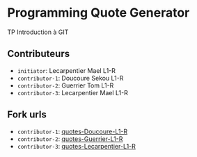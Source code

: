 # Programming Quote Generator

TP Introduction à GIT

## Contributeurs
- `initiator`: Lecarpentier Mael L1-R
- `contributor-1`: Doucoure Sekou L1-R
- `contributor-2`: Guerrier Tom L1-R
- `contributor-3`: Lecarpentier Mael L1-R

## Fork urls
- `contributor-1`: [quotes-Doucoure-L1-R](https://github.com/Sekou2oo4/quotes-Doucoure-L1-R.git)
- `contributor-2`: [quotes-Guerrier-L1-R](https://github.com/Tom92i/quotes-Guerrier-L1-R.git)
- `contributor-3`: [quotes-Lecarpentier-L1-R](https://github.com/Maeell04/quotes-Lecarpentier-L1-R.git)
